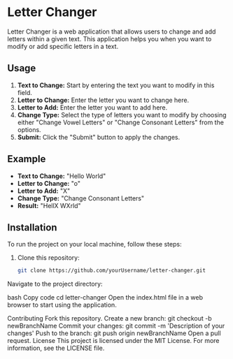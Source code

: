 # Letter Changer

Letter Changer is a web application that allows users to change and add letters within a given text. This application helps you when you want to modify or add specific letters in a text.

## Usage

1. **Text to Change:** Start by entering the text you want to modify in this field.
2. **Letter to Change:** Enter the letter you want to change here.
3. **Letter to Add:** Enter the letter you want to add here.
4. **Change Type:** Select the type of letters you want to modify by choosing either "Change Vowel Letters" or "Change Consonant Letters" from the options.
5. **Submit:** Click the "Submit" button to apply the changes.

## Example

- **Text to Change:** "Hello World"
- **Letter to Change:** "o"
- **Letter to Add:** "X"
- **Change Type:** "Change Consonant Letters"
- **Result:** "HellX WXrld"

## Installation

To run the project on your local machine, follow these steps:

1. Clone this repository:

   ```bash
   git clone https://github.com/yourUsername/letter-changer.git
Navigate to the project directory:

bash
Copy code
cd letter-changer
Open the index.html file in a web browser to start using the application.

Contributing
Fork this repository.
Create a new branch: git checkout -b newBranchName
Commit your changes: git commit -m 'Description of your changes'
Push to the branch: git push origin newBranchName
Open a pull request.
License
This project is licensed under the MIT License. For more information, see the LICENSE file.